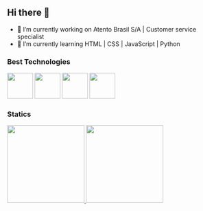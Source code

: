 ## Hi there 👋

- 🔭 I’m currently working on Atento Brasil S/A | Customer service specialist
- 🌱 I’m currently learning HTML | CSS | JavaScript | Python

### Best Technologies

<div> 
            <img src="https://cdn.jsdelivr.net/gh/devicons/devicon@latest/icons/javascript/javascript-original.svg" width="60"/>
            <img src="https://cdn.jsdelivr.net/gh/devicons/devicon@latest/icons/python/python-original.svg" width="60"/>
            <img src="https://cdn.jsdelivr.net/gh/devicons/devicon@latest/icons/html5/html5-original.svg" width="60"/>
            <img src="https://cdn.jsdelivr.net/gh/devicons/devicon@latest/icons/css3/css3-original.svg" width="60"/>
          </div>

### Statics
<div>
<a href="https://github.com/nesantana">
<img height="180em" src="https://github-readme-stats.vercel.app/api/top-langs/?username=nesantana&layout=compact&langs_count=7&theme=dark"/>
<img height="180em" src="https://github-readme-stats.vercel.app/api?username=nesantana&show_icons=true&theme=dark&include_all_commits=true&count_private=true"/>
</div>
